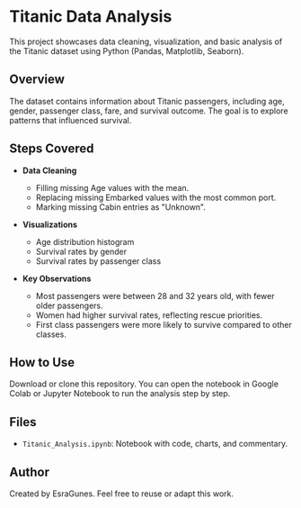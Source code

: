 # Titanic Data Analysis

This project showcases data cleaning, visualization, and basic analysis of the Titanic dataset using Python (Pandas, Matplotlib, Seaborn).

## Overview

The dataset contains information about Titanic passengers, including age, gender, passenger class, fare, and survival outcome. The goal is to explore patterns that influenced survival.

## Steps Covered

- **Data Cleaning**
  - Filling missing Age values with the mean.
  - Replacing missing Embarked values with the most common port.
  - Marking missing Cabin entries as "Unknown".

- **Visualizations**
  - Age distribution histogram
  - Survival rates by gender
  - Survival rates by passenger class

- **Key Observations**
  - Most passengers were between 28 and 32 years old, with fewer older passengers.
  - Women had higher survival rates, reflecting rescue priorities.
  - First class passengers were more likely to survive compared to other classes.

## How to Use

Download or clone this repository. You can open the notebook in Google Colab or Jupyter Notebook to run the analysis step by step.

## Files

- `Titanic_Analysis.ipynb`: Notebook with code, charts, and commentary.

## Author

Created by EsraGunes. Feel free to reuse or adapt this work.

